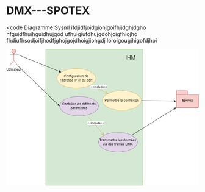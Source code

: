 # DMX---SPOTEX


<code
      Diagramme Sysml
      ifdjidfjoidgiohjgoifhijdghjdgho
      nfguidfhuihguidhujgod
      ufhuigiufdhujgdohjoigfhiojho
      fhdiufhsodjoifjhodfjghojgojdhoigjiohgdj
      loroigougjhigofdjhoi
</code>

![Sysml](/Sysml.png)

